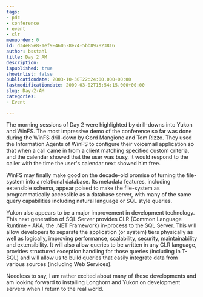 ```yaml
---
tags:
- pdc
- conference
- event
- clr
menuorder: 0
id: d34e85e8-1ef9-4605-8e74-5bb897823816
author: bsstahl
title: Day 2 AM
description: 
ispublished: true
showinlist: false
publicationdate: 2003-10-30T22:24:00.000+00:00
lastmodificationdate: 2009-03-02T15:54:15.000+00:00
slug: Day-2-AM
categories:
- Event

---
```

The morning sessions of Day 2 were highlighted by drill-downs into Yukon and WinFS. The most impressive demo of the conference so far was done during the WinFS drill-down by Gord Mangione and Tom Rizzo. They used the Information Agents of WinFS to configure their voicemail application so that when a call came in from a client matching specified custom criteria, and the calendar showed that the user was busy, it would respond to the caller with the time the user's calendar next showed him free.   
  
 WinFS may finally make good on the decade-old promise of turning the file-system into a relational database. Its metadata features, including extensible schema, appear poised to make the file-system as programmatically accessible as a database server, with many of the same query capabilities including natural language or SQL style queries.   
  
 Yukon also appears to be a major improvement in development technology. This next generation of SQL Server provides CLR (Common Language Runtime - AKA, the .NET Framework) in-process to the SQL Server. This will allow developers to separate the application (or system) tiers physically as well as logically, improving performance, scalability, security, maintainability and extensibility. It will also allow queries to be written in any CLR language, provides structured exception handling for those queries (including in T-SQL) and will allow us to build queries that easily integrate data from various sources (including Web Services).   
  
 Needless to say, I am rather excited about many of these developments and am looking forward to installing Longhorn and Yukon on development servers when I return to the real world.